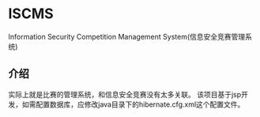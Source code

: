 # ISCMS
Information Security Competition Management System(信息安全竞赛管理系统)
## 介绍
实际上就是比赛的管理系统，和信息安全竞赛没有太多关联。
该项目基于jsp开发，如需配置数据库，应修改java目录下的hibernate.cfg.xml这个配置文件。
